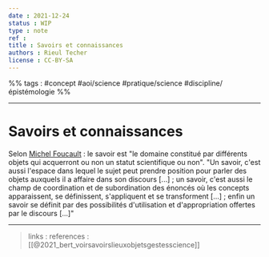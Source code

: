 ```yaml
---
date : 2021-12-24
status : WIP
type : note
ref : 
title : Savoirs et connaissances
authors : Rieul Techer
license : CC-BY-SA
---
```


%% tags : #concept #aoi/science #pratique/science #discipline/épistémologie %% 

---

Savoirs et connaissances
===

Selon [Michel Foucault](https://fr.wikipedia.org/wiki/Michel_Foucault) : le savoir est "le domaine constitué par différents objets qui acquerront ou non un statut scientifique ou non". "Un savoir, c'est aussi l'espace dans lequel le sujet peut prendre position pour parler des objets auxquels il a affaire dans son discours [...] ; un savoir, c'est aussi le champ de coordination et de subordination des énoncés où les concepts apparaissent, se définissent, s'appliquent et se transforment [...] ; enfin un savoir se définit par des possibilités d'utilisation et d'appropriation offertes par le discours [...]"

---
> links : 
> references : [[@2021_bert_voirsavoirslieuxobjetsgestesscience]]